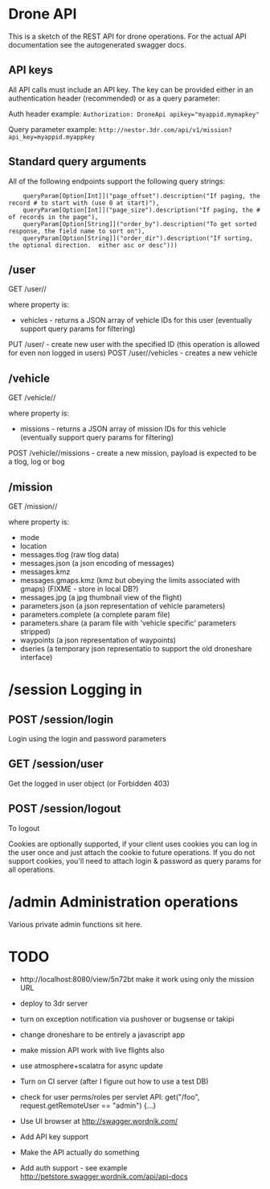 
# Drone API

This is a sketch of the REST API for drone operations.  For the actual API documentation see the autogenerated swagger docs.

## API keys

All API calls must include an API key.  The key can be provided either in an authentication header (recommended) or as a query parameter:

Auth header example:
`
Authorization: DroneApi apikey="myappid.mymapkey"
`

Query parameter example:
`
http://nestor.3dr.com/api/v1/mission?api_key=myappid.myappkey
`
## Standard query arguments

All of the following endpoints support the following query strings:

        queryParam[Option[Int]]("page_offset").description("If paging, the record # to start with (use 0 at start)"),
        queryParam[Option[Int]]("page_size").description("If paging, the # of records in the page"),
        queryParam[Option[String]]("order_by").description("To get sorted response, the field name to sort on"),
        queryParam[Option[String]]("order_dir").description("If sorting, the optional direction.  either asc or desc")))

## /user

GET /user/<id>/<property>

where property is:
* vehicles - returns a JSON array of vehicle IDs for this user (eventually support query params for filtering)

PUT /user/<id> - create new user with the specified ID (this operation is allowed for even non logged in users)
POST /user/<id>/vehicles - creates a new vehicle

## /vehicle

GET /vehicle/<id>/<property>

where property is:
* missions - returns a JSON array of mission IDs for this vehicle (eventually support query params for filtering)

POST /vehicle/<id>/missions - create a new mission, payload is expected to be a tlog, log or bog

## /mission

GET /mission/<id>/<property>

where property is:
* mode
* location
* messages.tlog (raw tlog data)
* messages.json (a json encoding of messages)
* messages.kmz
* messages.gmaps.kmz (kmz but obeying the limits associated with gmaps) (FIXME - store in local DB?)
* messages.jpg (a jpg thumbnail view of the flight)
* parameters.json (a json representation of vehicle parameters)
* parameters.complete (a complete param file)
* parameters.share (a param file with 'vehicle specific' parameters stripped)
* waypoints (a json representation of waypoints)
* dseries (a temporary json representatio to support the old droneshare interface)

# /session Logging in

## POST /session/login
Login using the login and password parameters

## GET /session/user
Get the logged in user object (or Forbidden 403)

## POST /session/logout
To logout

Cookies are optionally supported, if your client uses cookies you can log in the user once and just attach the cookie to future operations.
If you do not support cookies, you'll need to attach login & password as query params for all operations.

# /admin Administration operations

Various private admin functions sit here.

# TODO

* http://localhost:8080/view/5n72bt make it work using only the mission URL
* deploy to 3dr server
* turn on exception notification via pushover or bugsense or takipi
* change droneshare to be entirely a javascript app
* make mission API work with live flights also
* use atmosphere+scalatra for async update
* Turn on CI server (after I figure out how to use a test DB)

* check for user perms/roles per servlet API: get("/foo", request.getRemoteUser == "admin") {...}

* Use UI browser at http://swagger.wordnik.com/
* Add API key support
* Make the API actually do something
* Add auth support - see example http://petstore.swagger.wordnik.com/api/api-docs
